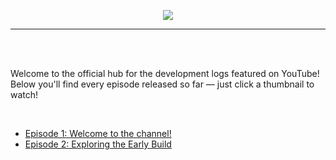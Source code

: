 <p align="center"><img src="https://i.imgur.com/sSEacB9.png"></p>

---

<br>
<br>

Welcome to the official hub for the development logs featured on YouTube!
Below you'll find every episode released so far — just click a thumbnail to watch!

<br>

- [Episode 1: Welcome to the channel!]()
- [Episode 2: Exploring the Early Build]()

